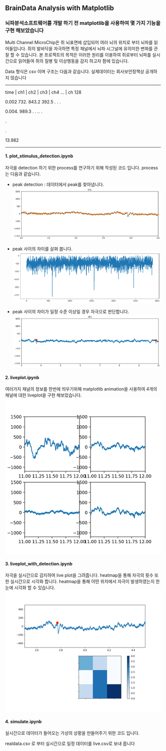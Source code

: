 ## BrainData Analysis with Matplotlib

### 뇌파분석소프트웨어를 개발 하기 전 matplotlib을 사용하여 몇 가지 기능을 구현 해보았습니다

Multi Channel MicroChip은 쥐 뇌표면에 삽입되어 여러 뇌의 위치로 부터 뇌파를 읽어들입니다. 쥐의 발바닥을 자극하면 특정 채널에서 뇌파 시그널에 유의미한 변화를 관찰 할 수 있습니다. 본 프로젝트의 목적은 이러한 원리를 이용하여 쥐로부터 뇌파를 실시간으로 읽어들여 쥐의 질병 및 이상행동을 감지 하고자 함에 있습니다.



Data 형식은 csv 이며 구조는 다음과 같습니다. 실제데이터는 회사보안정책상 공개하지 않습니다

_ _ _ _ _ _ _ _ _ _ _ _ _ _ _ _ _ _ _ _ _ _ _ _ _ _ _ _ _ _

time | ch1 | ch2 | ch3 | ch4 ... | ch 128

0.002  732. 843.2 392.5 . . . 

0.004. 989.3  . . .. . 

.

.

13.982

_ _ _ _ _ _ _ _ _ _ _ _ _ _ _ _ _ _ _ _ _ _ _ _ _ _ _ _ _ _


#### 1. plot_stimulus_detection.ipynb

   자극을 detection 하기 위한 process를 연구하기 위해 작성된 코드 입니다. process 는 다음과 같습니다. 

   - peak detection : 데이터에서 peak를 찾아냅니다. ![find_peak](/images/find_peak.png)

   - peak 사이의 차이를 살펴 봅니다. ![peak_difference](/images/peak_difference.png)

   - peak 사이의 차이가 일정 수준 이상일 경우 자극으로 판단합니다.![find_stimulus](/images/find_stimulus.png)

     

#### 2. liveplot.ipynb

   여러가지 채널의 정보를 한번에 띄우기위해 matplotlib animation을 사용하여 4개의 채널에 대한 liveplot을 구현 해보았습니다.![4liveplot](/images/4liveplot.png)

#### 3. liveplot_with_detection.ipynb

   자극을 실시간으로 감지하여 live plot을 그려줍니다. heatmap을 통해 자극의 횟수 또한 실시간으로 시각화 합니다. heatmap을 통해 어떤 위치에서 자극이 발생하였는지 한눈에 시각화 할 수 있습니다.  ![live_stimulus](/images/live_stimulus.png)

#### 4. simulate.ipynb

   실시간으로 데이터가 들어오는 가상의 상황을 만들어주기 위한 코드 입니다.

   realdata.csv 로 부터 실시간으로 일정 데이터를 live.csv로 보내 줍니다
